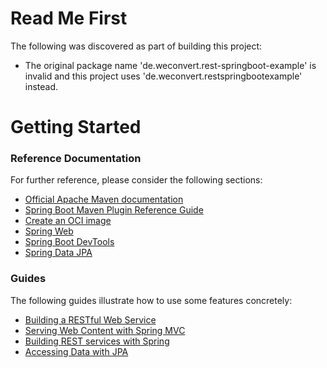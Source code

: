 # Read Me First
The following was discovered as part of building this project:

* The original package name 'de.weconvert.rest-springboot-example' is invalid and this project uses 'de.weconvert.restspringbootexample' instead.

# Getting Started

### Reference Documentation
For further reference, please consider the following sections:

* [Official Apache Maven documentation](https://maven.apache.org/guides/index.html)
* [Spring Boot Maven Plugin Reference Guide](https://docs.spring.io/spring-boot/docs/2.5.12/maven-plugin/reference/html/)
* [Create an OCI image](https://docs.spring.io/spring-boot/docs/2.5.12/maven-plugin/reference/html/#build-image)
* [Spring Web](https://docs.spring.io/spring-boot/docs/2.5.12/reference/htmlsingle/#boot-features-developing-web-applications)
* [Spring Boot DevTools](https://docs.spring.io/spring-boot/docs/2.5.12/reference/htmlsingle/#using-boot-devtools)
* [Spring Data JPA](https://docs.spring.io/spring-boot/docs/2.5.12/reference/htmlsingle/#boot-features-jpa-and-spring-data)

### Guides
The following guides illustrate how to use some features concretely:

* [Building a RESTful Web Service](https://spring.io/guides/gs/rest-service/)
* [Serving Web Content with Spring MVC](https://spring.io/guides/gs/serving-web-content/)
* [Building REST services with Spring](https://spring.io/guides/tutorials/bookmarks/)
* [Accessing Data with JPA](https://spring.io/guides/gs/accessing-data-jpa/)

